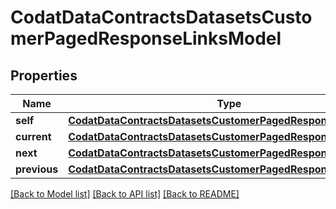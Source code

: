 # CodatDataContractsDatasetsCustomerPagedResponseLinksModel


## Properties
Name | Type | Description | Notes
------------ | ------------- | ------------- | -------------
**self** | [**CodatDataContractsDatasetsCustomerPagedResponseHrefModel**](CodatDataContractsDatasetsCustomerPagedResponseHrefModel.md) |  | [optional] 
**current** | [**CodatDataContractsDatasetsCustomerPagedResponseHrefModel**](CodatDataContractsDatasetsCustomerPagedResponseHrefModel.md) |  | [optional] 
**next** | [**CodatDataContractsDatasetsCustomerPagedResponseHrefModel**](CodatDataContractsDatasetsCustomerPagedResponseHrefModel.md) |  | [optional] 
**previous** | [**CodatDataContractsDatasetsCustomerPagedResponseHrefModel**](CodatDataContractsDatasetsCustomerPagedResponseHrefModel.md) |  | [optional] 

[[Back to Model list]](../README.md#documentation-for-models) [[Back to API list]](../README.md#documentation-for-api-endpoints) [[Back to README]](../README.md)


